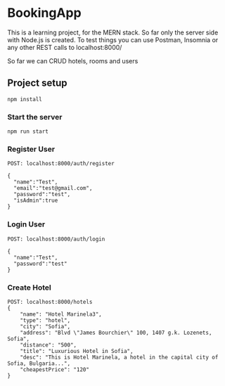 # BookingApp
This is a learning project, for the MERN stack. So far only the server side with Node.js is created. 
To test things you can use Postman, Insomnia or any other REST calls to localhost:8000/

So far we can CRUD hotels, rooms and users

## Project setup
```
npm install
```

### Start the server 
```
npm run start
```

### Register User
```
POST: localhost:8000/auth/register

{
  "name":"Test",
  "email":"test@gmail.com",
  "password":"test",
  "isAdmin":true
}
```

### Login User
```
POST: localhost:8000/auth/login

{
  "name":"Test",
  "password":"test"
}
```

### Create Hotel
```
POST: localhost:8000/hotels
{
	"name": "Hotel Marinela3",
	"type": "hotel",
	"city": "Sofia",
	"address": "Blvd \"James Bourchier\" 100, 1407 g.k. Lozenets, Sofia",
	"distance": "500",
	"title": "Luxurious Hotel in Sofia",
	"desc": "This is Hotel Marinela, a hotel in the capital city of Sofia, Bulgaria...",
	"cheapestPrice": "120"
}
```

